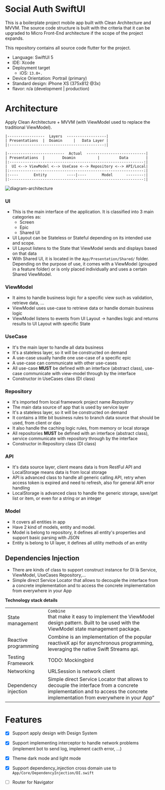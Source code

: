 # Social Auth SwiftUI

This is a boilerplate project mobile app built with Clean Architecture and MVVM.
The source code structure is built with the criteria that it can be upgraded to Micro Front-End architecture if the scope of the project expands.

This repository contains all source code flutter for the project.

-  Language: SwiftUI 5
- IDE:  Xcode
- Deployment target
    -  iOS: `13.0+.`
- Device Orientation: Portrail (primary)
- Standard design: iPhone XS (375x812 @3x)
- flavor: n/a (development | production)

# Architecture

Apply Clean Architecture + MVVM (with ViewModel used to replace the traditional ViewModel).

```
|-----------------  Layers  ------------------|
| Presentations  |  Doamin     |   Data Layer |
|:-------------------------------------------:|

|--------------------------  Actual  ---------------------------|
| Presentations  |        Doamin          |         Data        |
|:-------------------------------------------------------------:|
|  UI <--> ViewModel <--> UseCase <--> Repository <--> API/Local|
|:-------------------------------------------------------------:|
|:----       Entity         ----|----       Model      --------:|
|:-------------------------------------------------------------:|
```
![diagram-architecture](https://user-images.githubusercontent.com/13028582/192195548-69a082dc-1c78-4407-b36c-66d692cb6aa9.png)



### UI
- This is the main interface of the application. It is classified into 3 main categories as:
   - Screen
   - Epic
   - Shared UI
- UI Layout can be Stateless or Stateful depending on its intended use and scope.
- UI Layout listens to the State that ViewModel sends and displays based on that data
- With Shared UI, it is located in the `App/Presentation/Shared/` folder. Depending on the purpose of use, it comes with a ViewModel (grouped in a feature folder) or is only placed individually and uses a certain Shared ViewModel.

### ViewModel
- It aims to handle business logic for a specific view such as validation, retrieve data, ...
- ViewModel uses use-case to retrieve data or handle domain business logic
- ViewModel listens to events from UI Layout -> handles logic and returns results to UI Layout with specific State

### UseCase
- It's the main layer to handle all data business
- It's a stateless layer, so it will be constructed on demand
- A use-case usually handle one use-case of a specific epic
- A use-case can communicate with other use-cases
- All use-case **MUST** be defined with an interface (abstract class), use-case communicate with view-model through by the interface 
- Constructor in UseCases class (DI class)

### Repository
- It's imported from local framework project name *Repository*
- The main data source of app that is used by service layer
- It's a stateless layer, so it will be constructed on demand
- It contains a little bit business rules to branch data source that should be used, from client or dao
- It also handle the caching logic rules, from memory or local storage
- All repositories **MUST** be defined with an interface (abstract class), service communicate with repository through by the interface 
- Constructor in Repository class (DI class)

### API
- It's data source layer, client means data is from RestFul API and LocalStorage means data is from local storage
- API is advanced class to handle all generic calling API, retry when access token is expired and need to refresh, also for general API error handling
- LocalStorage is advanced class to handle the generic storage, save/get list or item, or even for a string or an integer

### Model
- It covers all entities in app
- Have 2 kind of models, entity and model.
- Model is belong to repository, it defines all entity's properties and support basic parsing with JSON
- Entity is belong to UI layer, it defines all utility methods of an entity

## Dependencies Injection
- There are kinds of class to support construct instance for DI là Service, ViewModel, UseCases Repository,...
- Simple direct Service Locator that allows to decouple the interface from a concrete implementation and to access the concrete implementation from everywhere in your App


**Technology stack details**

|                      |                                                                                                                                                                                  |
| -------------------- | ----------------------------------------------------------------------------------------------------------------------------------------------------------------------------------- |
| State management     | `Combine`<br> that make it easy to implement the ViewModel design pattern. Built to be used with the ViewModel state management package.         |
| Reactive programming | Combine is an implementation of the popular reactiveX api for asynchronous programming, leveraging the native Swift Streams api.                                                      |
| Testing Framework    | TODO: Mockingbird |                              |
| Networking           | URLSession is network client |
| Dependency injection | Simple direct Service Locator that allows to decouple the interface from a concrete implementation and to access the concrete implementation from everywhere in your App” |                  



# Features
 - [x] Support apply design with Design System
 - [x] Support implementing interceptor to handle network problems (implement bot to send log, implement cacth error, ...)
 - [x] Theme dark mode and light mode
 - [x] Support dependency_injection cross domain use to `App/Core/DependencyInjection/DI.swift` 
 - [ ] Router for Navigator
  
